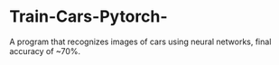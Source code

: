 # Train-Cars-Pytorch-
A program that recognizes images of cars using neural networks, final accuracy of ~70%. 
